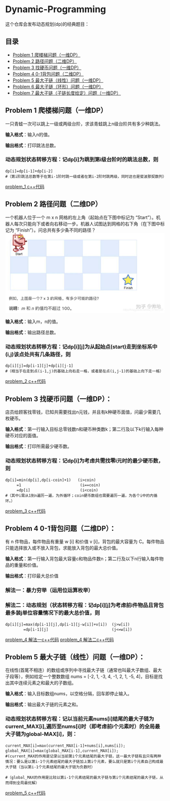 # Dynamic-Programming
这个仓库会发布动态规划(dp)的经典题目：
## 目录
* [Problem 1 爬楼梯问题（一维DP）](#problem1)
* [Problem 2 路径问题（二维DP）](#problem2)
* [Problem 3 找硬币问题（一维DP）](#problem3)
* [Problem 4 0-1背包问题（二维DP）](#problem4)
* [Problem 5 最大子链（线性）问题（一维DP）](#problem5)
* [Problem 6 最大子链（环形）问题（一维DP）](#problem6)
* [Problem 7 最大子链（子链长度给定）问题（一维DP）](#problem7)
## Problem 1 爬楼梯问题（一维DP）
<a name="problem1"></a>
一只青蛙一次可以跳上一级或两级台阶，求该青蛙跳上n级台阶共有多少种跳法。

**输入格式**：输入n的值。

**输出格式**：打印跳法总数。

### 动态规划状态转移方程：记dp[i]为跳到第i级台阶时的跳法总数，则

```
dp[i]=dp[i-1]+dp[i-2]
#（第i阶跳法总数等于在第i-1阶时跳一级或者在第i-2阶时跳两级，同时这也是斐波那契数列）
```
[problem_1 c++代码](https://github.com/yyj2244413914/Dynamic-Programming/blob/main/Problem1dp.cpp)
## Problem 2 路径问题（二维DP）
<a name="problem2"></a>
一个机器人位于一个 m x n 网格的左上角（起始点在下图中标记为 “Start”）。机器人每次只能向下或者向右移动一步。机器人试图达到网格的右下角（在下图中标记为 “Finish”）。问总共有多少条不同的路径？
![](problem2.jpg)

**输入格式**：输入m，n的值。

**输出格式**：输出路径总数。

### 动态规划状态转移方程：记dp[i][j]为从起始点(start)走到坐标系中(i,j)该点处共有几条路径，则

```
dp[i][j]=dp[i-1][j]+dp[i][j-1]
#（相当于在走到点(i-1,j)的基础上向右走一格，或者是在点(i,j-1)的基础上向下走一格）
```

[problem_2 c++代码](https://github.com/yyj2244413914/Dynamic-Programming/blob/main/Problem2dp.cpp)
## Problem 3 找硬币问题（一维DP）：
<a name="problem3"></a>
店员给顾客找零钱，已知共需要找出n元钱，并且有k种硬币面值，问最少需要几枚硬币。

**输入格式**：第一行输入目标总零钱数n和硬币种类数k；第二行及以下k行输入每种硬币对应的面值。

**输出格式**：打印所需最少硬币数。

### 动态规划状态转移方程：记dp[i]为考虑共需找零i元时的最少硬币数，则

```
dp[i]=min(dp[i],dp[i-coin]+1)   (i>coin)
     =1                          (i==coin)
     =dp[i]                      (i<coin)
#（其中i需从1到n遍历一遍，为外循环；coin硬币数组也需要遍历一遍，为各个i中的内循环。）
```

[problem_3 c++代码](https://github.com/yyj2244413914/Dynamic-Programming/blob/main/Problem3dp.cpp)
## Problem 4 0-1背包问题（二维DP）：
<a name="problem4"></a>
有 n 件物品，每件物品有重量 w [i] 和价值 v [i]，背包的最大容量为 C。每件物品只能选择放入或不放入背包，求能放入背包的最大总价值。

**输入格式**：第一行输入背包最大容量c和物品件数n；第二行及以下n行输入每件物品的重量和价值。

**输出格式**：打印最大总价值

### 解法一：暴力穷举（运用位运算枚举）

### 解法二：动态规划（状态转移方程：记dp[i][j]为考虑前i件物品且背包最多装j单位容量情况下的最大总价值，则

```
dp[i][j]=max(dp[i-1][j],dp[i-1][j-w[i]]+v[i])  (j>w[i])
        =dp[i-1][j]                            (j<=w[i])
```

[problem_4 解法一c++代码](https://github.com/yyj2244413914/Dynamic-Programming/blob/main/Problem4BF.cpp)
[problem_4 解法二c++代码](https://github.com/yyj2244413914/Dynamic-Programming/blob/main/Problem4dp.cpp)
## Problem 5 最大子链（线性）问题（一维DP）：
<a name="problem5"></a>
在线性(首尾不相连）的数组或序列中寻找最大子链（通常也叫最大子数组、最大子段等），例如给定一个整数数组 nums = [-2, 1, -3, 4, -1, 2, 1, -5, 4]，目标是找出其中连续元素之和最大的子数组。

**输入格式**：输入目标数组nums，以空格分隔，回车即停止输入。

**输出格式**：输出最大子链的元素之和。

### 动态规划状态转移方程：记以当前元素nums[i]结尾的最大子链为current_MAX[i],遍历至nums[i]时（即考虑前i个元素时）的全局最大子链为global-MAX[i]，则：

```
current_MAX[i]=max(current_MAX[i-1]+nums[i],nums[i]);
global_MAX[i]=max(global_MAX[i-1],current_MAX[i]);
#(current_MAX的作用是记录以当前第i个元素结尾的最大子链，这一最大子链有且只有两种情况：要么是以第i-1个元素结尾的最大子链加上第i个元素，要么就只是第i个元素自己构成最大子链（当以第i-1个元素结尾的最大子链为负数时）

#（global_MAX的作用是比较以第i-1个元素结尾的最大子链与第i个元素结尾的最大子链，从而得到全局最优解）
```

[problem_5 c++代码](https://github.com/yyj2244413914/Dynamic-Programming/blob/main/Problem5dp.cpp)
